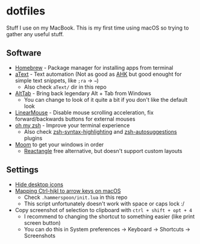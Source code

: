 # dotfiles

Stuff I use on my MacBook. This is my first time using macOS so trying to gather any useful stuff.

## Software

- [Homebrew](https://brew.sh/) - Package manager for installing apps from terminal
- [aText](https://www.trankynam.com/atext/) - Text automation (Not as good as [AHK](https://www.autohotkey.com/) but good enought for simple text snippets, like `;ra` → `→`)
    - Also check `aText/` dir in this repo
- [AltTab](https://www.autohotkey.com/) - Bring back legendary Alt + Tab from Windows
	- You can change to look of it quite a bit if you don't like the default look
- [LinearMouse](https://linearmouse.org/) - Disable mouse scrolling acceleration, fix forward/backwards buttons for external mouses
- [oh my zsh](https://ohmyz.sh/) - Improve your terminal experience
	- Also check [zsh-syntax-highlighting](https://github.com/zsh-users/zsh-syntax-highlighting) and [zsh-autosuggestions](https://github.com/zsh-users/zsh-autosuggestions) plugins
- [Moom](https://manytricks.com/moom/) to get your windows in order
	- [Reactangle](https://rectangleapp.com/) free alternative, but doesn't support custom layouts

## Settings

- [Hide desktop icons](https://www.howtogeek.com/730231/how-to-hide-all-desktop-icons-on-mac/)
- [Mapping Ctrl-hjkl to arrow keys on macOS](https://rarelyneeded.com/2019/11/20/mapping-ctrl-hjkl-to-arrow-keys-on-macos/)
	- Check `.hammerspoon/init.lua` in this repo
	- This script unfortunately doesn't work with space or caps lock :/
- Copy screenshot of selection to clipboard with `ctrl + shift + opt + 4`
	- I recommend to changing the shortcut to something easier (like print screen button)
	- You can do this in System preferences → Keyboard → Shortcuts → Screenshots